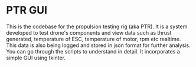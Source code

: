 # PTR GUI
This is the codebase for the propulsion testing rig (aka PTR). It is a system developed to test drone's components and view data such as thrust generated, temperature of ESC, temperature of motor, rpm etc realtime. This data is also being logged and stored in json format for further analysis. You can go through the scripts to understand in detail.
It incorporates a simple GUI using tkinter.
